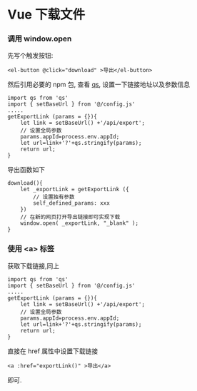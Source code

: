 # Vue 下载文件

### 调用 window.open

先写个触发按钮:

```
<el-button @click="download" >导出</el-button>
```

然后引用必要的 npm 包, 查看 [qs](https://www.npmjs.com/package/qs), 设置一下链接地址以及参数信息

```
import qs from 'qs'
import { setBaseUrl } from '@/config.js'
.....
getExportLink (params = {}){
    let link = setBaseUrl() +'/api/export';
    // 设置全局参数
    params.appId=process.env.appId;
    let url=link+'?'+qs.stringify(params);
    return url;
}
```

导出函数如下

```
download(){
    let _exportLink = getExportLink ({
        // 设置独有参数
        self_defined_params: xxx
    })
    // 在新的网页打开导出链接即可实现下载
    window.open( _exportLink, "_blank" );
}
```

### 使用 \<a\> 标签

获取下载链接,同上

```
import qs from 'qs'
import { setBaseUrl } from '@/config.js'
.....
getExportLink (params = {}){
    let link = setBaseUrl() +'/api/export';
    // 设置全局参数
    params.appId=process.env.appId;
    let url=link+'?'+qs.stringify(params);
    return url;
}
```

直接在 href 属性中设置下载链接

```
<a :href="exportLink()" >导出</a>
```

即可.
